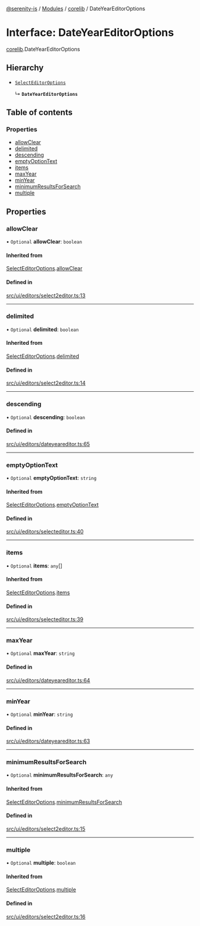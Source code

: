 [@serenity-is](../README.md) / [Modules](../modules.md) / [corelib](../modules/corelib.md) / DateYearEditorOptions

# Interface: DateYearEditorOptions

[corelib](../modules/corelib.md).DateYearEditorOptions

## Hierarchy

- [`SelectEditorOptions`](corelib.SelectEditorOptions.md)

  ↳ **`DateYearEditorOptions`**

## Table of contents

### Properties

- [allowClear](corelib.DateYearEditorOptions.md#allowclear)
- [delimited](corelib.DateYearEditorOptions.md#delimited)
- [descending](corelib.DateYearEditorOptions.md#descending)
- [emptyOptionText](corelib.DateYearEditorOptions.md#emptyoptiontext)
- [items](corelib.DateYearEditorOptions.md#items)
- [maxYear](corelib.DateYearEditorOptions.md#maxyear)
- [minYear](corelib.DateYearEditorOptions.md#minyear)
- [minimumResultsForSearch](corelib.DateYearEditorOptions.md#minimumresultsforsearch)
- [multiple](corelib.DateYearEditorOptions.md#multiple)

## Properties

### allowClear

• `Optional` **allowClear**: `boolean`

#### Inherited from

[SelectEditorOptions](corelib.SelectEditorOptions.md).[allowClear](corelib.SelectEditorOptions.md#allowclear)

#### Defined in

[src/ui/editors/select2editor.ts:13](https://github.com/serenity-is/serenity/blob/master/packages/corelib/src/ui/editors/select2editor.ts#L13)

___

### delimited

• `Optional` **delimited**: `boolean`

#### Inherited from

[SelectEditorOptions](corelib.SelectEditorOptions.md).[delimited](corelib.SelectEditorOptions.md#delimited)

#### Defined in

[src/ui/editors/select2editor.ts:14](https://github.com/serenity-is/serenity/blob/master/packages/corelib/src/ui/editors/select2editor.ts#L14)

___

### descending

• `Optional` **descending**: `boolean`

#### Defined in

[src/ui/editors/dateyeareditor.ts:65](https://github.com/serenity-is/serenity/blob/master/packages/corelib/src/ui/editors/dateyeareditor.ts#L65)

___

### emptyOptionText

• `Optional` **emptyOptionText**: `string`

#### Inherited from

[SelectEditorOptions](corelib.SelectEditorOptions.md).[emptyOptionText](corelib.SelectEditorOptions.md#emptyoptiontext)

#### Defined in

[src/ui/editors/selecteditor.ts:40](https://github.com/serenity-is/serenity/blob/master/packages/corelib/src/ui/editors/selecteditor.ts#L40)

___

### items

• `Optional` **items**: `any`[]

#### Inherited from

[SelectEditorOptions](corelib.SelectEditorOptions.md).[items](corelib.SelectEditorOptions.md#items)

#### Defined in

[src/ui/editors/selecteditor.ts:39](https://github.com/serenity-is/serenity/blob/master/packages/corelib/src/ui/editors/selecteditor.ts#L39)

___

### maxYear

• `Optional` **maxYear**: `string`

#### Defined in

[src/ui/editors/dateyeareditor.ts:64](https://github.com/serenity-is/serenity/blob/master/packages/corelib/src/ui/editors/dateyeareditor.ts#L64)

___

### minYear

• `Optional` **minYear**: `string`

#### Defined in

[src/ui/editors/dateyeareditor.ts:63](https://github.com/serenity-is/serenity/blob/master/packages/corelib/src/ui/editors/dateyeareditor.ts#L63)

___

### minimumResultsForSearch

• `Optional` **minimumResultsForSearch**: `any`

#### Inherited from

[SelectEditorOptions](corelib.SelectEditorOptions.md).[minimumResultsForSearch](corelib.SelectEditorOptions.md#minimumresultsforsearch)

#### Defined in

[src/ui/editors/select2editor.ts:15](https://github.com/serenity-is/serenity/blob/master/packages/corelib/src/ui/editors/select2editor.ts#L15)

___

### multiple

• `Optional` **multiple**: `boolean`

#### Inherited from

[SelectEditorOptions](corelib.SelectEditorOptions.md).[multiple](corelib.SelectEditorOptions.md#multiple)

#### Defined in

[src/ui/editors/select2editor.ts:16](https://github.com/serenity-is/serenity/blob/master/packages/corelib/src/ui/editors/select2editor.ts#L16)
